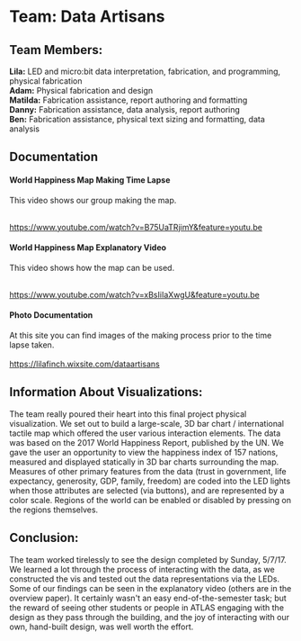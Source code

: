<h1>Team: Data Artisans</h1>

<h2>Team Members:</h2>

<b>Lila:</b> LED and micro:bit data interpretation, fabrication, and programming, physical fabrication  <br /> 
<b>Adam:</b> Physical fabrication and design <br />
<b>Matilda:</b> Fabrication assistance, report authoring and formatting <br />
<b>Danny:</b> Fabrication assistance, data analysis, report authoring  <br />
<b>Ben:</b> Fabrication assistance, physical text sizing and formatting, data analysis <br />

<h2>Documentation</h2>
<h4>World Happiness Map Making Time Lapse</h4>

This video shows our group making the map. <br /><br />


https://www.youtube.com/watch?v=B75UaTRjimY&feature=youtu.be

<h4>World Happiness Map Explanatory Video</h4> 

This video shows how the map can be used.<br /><br />

https://www.youtube.com/watch?v=xBsIiIaXwgU&feature=youtu.be

<h4>Photo Documentation</h4>

At this site you can find images of the making process prior to the time lapse taken.<br /><br />
https://lilafinch.wixsite.com/dataartisans

<h2>Information About Visualizations:</h2>

The team really poured their heart into this final project physical visualization. We set out to build a large-scale, 3D bar chart / international tactile map which offered the user various interaction elements. The data was based on the 2017 World Happiness Report, published by the UN. We gave the user an opportunity to view the happiness index of 157 nations, measured and displayed statically in 3D bar charts surrounding the map. Measures of other primary features from the data (trust in government, life expectancy, generosity, GDP, family, freedom) are coded into the LED lights when those attributes are selected (via buttons), and are represented by a color scale. Regions of the world can be enabled or disabled by pressing on the regions themselves. 

<h2>Conclusion:</h2>
The team worked tirelessly to see the design completed by Sunday, 5/7/17. We learned a lot through the process of interacting with the data, as we constructed the vis and tested out the data representations via the LEDs. Some of our findings can be seen in the explanatory video (others are in the overview paper). It certainly wasn't an easy end-of-the-semester task; but the reward of seeing other students or people in ATLAS engaging with the design as they pass through the building, and the joy of interacting with our own, hand-built design, was well worth the effort. 

